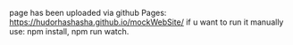 page has been uploaded via github Pages: https://hudorhashasha.github.io/mockWebSite/
if u want to run it manually use:
npm install, npm run watch.